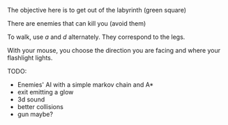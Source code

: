 The objective here is to get out of the labyrinth (green square)

There are enemies that can kill you (avoid them)

To walk, use *a* and *d* alternately. They correspond to the legs.

With your mouse, you choose the direction you are facing and where your flashlight lights.

 TODO:
 
 * Enemies' AI with a simple markov chain and A*
 * exit emitting a glow
 * 3d sound 
 * better collisions
 * gun maybe?

